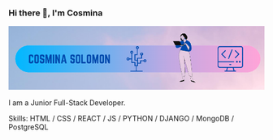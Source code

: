 ### Hi there 👋, I'm Cosmina
![Cosmina Solomon Banner](https://github.com/cosminasolomon/cosminasolomon/blob/main/cosmina_banner.png)

I am a Junior Full-Stack Developer.

Skills: HTML / CSS / REACT / JS / PYTHON / DJANGO / MongoDB / PostgreSQL 





